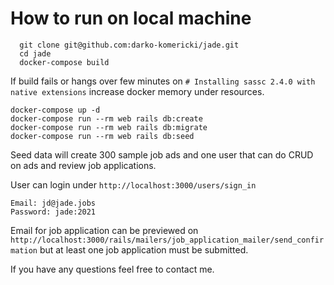 # How to run on local machine

```
  git clone git@github.com:darko-komericki/jade.git
  cd jade
  docker-compose build
```

If build fails or hangs over few minutes on `# Installing sassc 2.4.0 with native extensions` increase docker memory under resources.

```
docker-compose up -d
docker-compose run --rm web rails db:create
docker-compose run --rm web rails db:migrate
docker-compose run --rm web rails db:seed
```

Seed data will create 300 sample job ads and one user that can do CRUD on ads and review job applications.

User can login under `http://localhost:3000/users/sign_in`
```
Email: jd@jade.jobs
Password: jade:2021
```

Email for job application can be previewed on `http://localhost:3000/rails/mailers/job_application_mailer/send_confirmation` but at least one job application must be submitted.

If you have any questions feel free to contact me.
